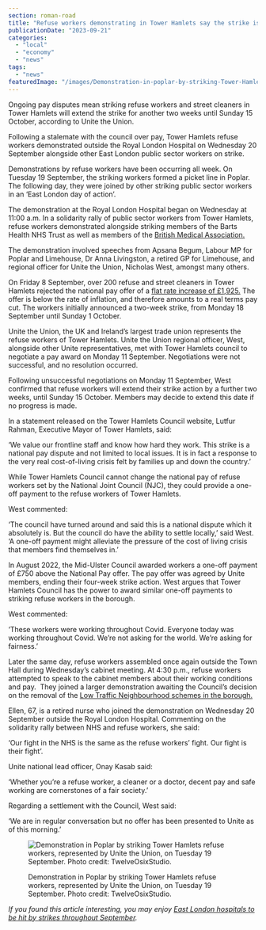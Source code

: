 ```yaml
---
section: roman-road
title: "Refuse workers demonstrating in Tower Hamlets say the strike is extended by two weeks"
publicationDate: "2023-09-21"
categories: 
  - "local"
  - "economy"
  - "news"
tags: 
  - "news"
featuredImage: "/images/Demonstration-in-poplar-by-striking-Tower-Hamlets-refuse-workers.jpg"
---
```


Ongoing pay disputes mean striking refuse workers and street cleaners in Tower Hamlets will extend the strike for another two weeks until Sunday 15 October, according to Unite the Union.

Following a stalemate with the council over pay, Tower Hamlets refuse workers demonstrated outside the Royal London Hospital on Wednesday 20 September alongside other East London public sector workers on strike.

Demonstrations by refuse workers have been occurring all week. On Tuesday 19 September, the striking workers formed a picket line in Poplar. The following day, they were joined by other striking public sector workers in an ‘East London day of action’. 

The demonstration at the Royal London Hospital began on Wednesday at 11:00 a.m. In a solidarity rally of public sector workers from Tower Hamlets, refuse workers demonstrated alongside striking members of the Barts Health NHS Trust as well as members of the [British Medical Association.](https://romanroadlondon.com/nhs-health-service-strike-september-2023-tower-hamlets/)

The demonstration involved speeches from Apsana Begum, Labour MP for Poplar and Limehouse, Dr Anna Livingston, a retired GP for Limehouse, and regional officer for Unite the Union, Nicholas West, amongst many others.  

On Friday 8 September, over 200 refuse and street cleaners in Tower Hamlets rejected the national pay offer of a [flat rate increase of £1,925.](https://romanroadlondon.com/refuse-workers-street-cleaners-strike-pay-september-2023-tower-hamlets/) The offer is below the rate of inflation, and therefore amounts to a real terms pay cut. The workers initially announced a two-week strike, from Monday 18 September until Sunday 1 October.

Unite the Union, the UK and Ireland’s largest trade union represents the refuse workers of Tower Hamlets. Unite the Union regional officer, West, alongside other Unite representatives, met with Tower Hamlets council to negotiate a pay award on Monday 11 September. Negotiations were not successful, and no resolution occurred. 

Following unsuccessful negotiations on Monday 11 September, West confirmed that refuse workers will extend their strike action by a further two weeks, until Sunday 15 October. Members may decide to extend this date if no progress is made. 

In a statement released on the Tower Hamlets Council website, Lutfur Rahman, Executive Mayor of Tower Hamlets, said: 

‘We value our frontline staff and know how hard they work. This strike is a national pay dispute and not limited to local issues. It is in fact a response to the very real cost-of-living crisis felt by families up and down the country.’

While Tower Hamlets Council cannot change the national pay of refuse workers set by the National Joint Council (NJC), they could provide a one-off payment to the refuse workers of Tower Hamlets. 

West commented:

‘The council have turned around and said this is a national dispute which it absolutely is. But the council do have the ability to settle locally,’ said West. ‘A one-off payment might alleviate the pressure of the cost of living crisis that members find themselves in.’

In August 2022, the Mid-Ulster Council awarded workers a one-off payment of £750 above the National Pay offer. The pay offer was agreed by Unite members, ending their four-week strike action. West argues that Tower Hamlets Council has the power to award similar one-off payments to striking refuse workers in the borough.

West commented: 

‘These workers were working throughout Covid. Everyone today was working throughout Covid. We’re not asking for the world. We’re asking for fairness.’

Later the same day, refuse workers assembled once again outside the Town Hall during Wednesday’s cabinet meeting. At 4:30 p.m., refuse workers attempted to speak to the cabinet members about their working conditions and pay.  They joined a larger demonstration awaiting the Council’s decision on the removal of the [Low Traffic Neighbourhood schemes in the borough.](https://www.bbc.co.uk/news/uk-england-london-66872320)

Ellen, 67, is a retired nurse who joined the demonstration on Wednesday 20 September outside the Royal London Hospital. Commenting on the solidarity rally between NHS and refuse workers, she said: 

‘Our fight in the NHS is the same as the refuse workers’ fight. Our fight is their fight’. 

Unite national lead officer, Onay Kasab said:

‘Whether you’re a refuse worker, a cleaner or a doctor, decent pay and safe working are cornerstones of a fair society.’

Regarding a settlement with the Council, West said: 

‘We are in regular conversation but no offer has been presented to Unite as of this morning.’

<figure>

![Demonstration in Poplar by striking Tower Hamlets refuse workers, represented by Unite the Union, on Tuesday 19 September. Photo credit: TwelveOsixStudio.](/images/Strike-action-in-Poplar-by-Tower-Hamlets-refuse-workers-1024x683.jpg)

<figcaption>

Demonstration in Poplar by striking Tower Hamlets refuse workers, represented by Unite the Union, on Tuesday 19 September. Photo credit: TwelveOsixStudio.

</figcaption>

</figure>

_If you found this article interesting, you may enjoy_ [_East London hospitals to be hit by strikes throughout September_](https://romanroadlondon.com/nhs-health-service-strike-september-2023-tower-hamlets/)_._ 

